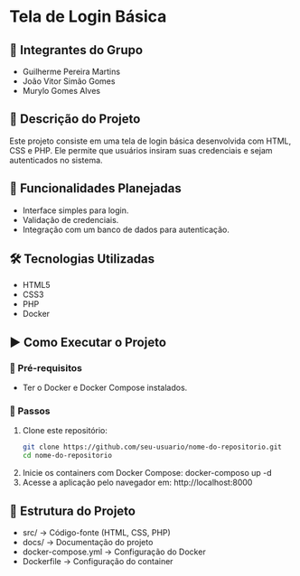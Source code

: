 # Tela de Login Básica  

## 📌 Integrantes do Grupo  
- Guilherme Pereira Martins 
- João Vitor Simão Gomes 
- Murylo Gomes Alves

## 📖 Descrição do Projeto  
Este projeto consiste em uma tela de login básica desenvolvida com HTML, CSS e PHP. Ele permite que usuários insiram suas credenciais e sejam autenticados no sistema.  

## 🚀 Funcionalidades Planejadas  
- Interface simples para login.  
- Validação de credenciais.  
- Integração com um banco de dados para autenticação.  

## 🛠 Tecnologias Utilizadas  
- HTML5  
- CSS3  
- PHP  
- Docker  

## ▶️ Como Executar o Projeto  

### 📌 Pré-requisitos  
- Ter o Docker e Docker Compose instalados.  

### 🏃 Passos  
1. Clone este repositório:  
   ```sh
   git clone https://github.com/seu-usuario/nome-do-repositorio.git
   cd nome-do-repositorio
2. Inicie os containers com Docker Compose:
   docker-composo up -d
3. Acesse a aplicação pelo navegador em:
   http://localhost:8000
   
## 📂 Estrutura do Projeto  
- src/ → Código-fonte (HTML, CSS, PHP)  
- docs/ → Documentação do projeto  
- docker-compose.yml → Configuração do Docker  
- Dockerfile → Configuração do container
